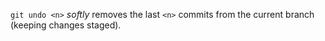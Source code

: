 ```git undo <n>``` <i>softly</i> removes the last ```<n>``` commits from the current branch (keeping changes staged).
